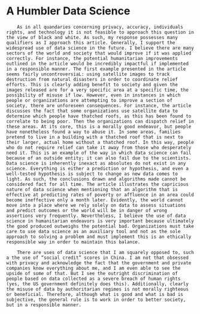 # A Humbler Data Science

        As in all quandaries concerning privacy, accuracy, individuals rights, and technology it is not feasible to approach this question in the view of black and white. As such, my response possesses many qualifiers as I approach this article. Generally, I support the widespread use of data science in the future. I believe there are many sectors of the world and society that would improve if it was applied correctly. For instance, the potential humanitarian improvements outlined in the article would be incredibly impactful if implemented in a responsible manner. The first example presented in the article seems fairly uncontroversiaL: using satellite images to track destruction from natural disasters in order to coordinate relief efforts. This is clearly adding benefit to society and given the images released are for a very specific area at a specific time, the possibility of misuse if low. However, even in instances in which people or organizations are attempting to improve a section of society, there are unforeseen consequences. For instance, the article discusses the fact that some organizations use satellite data to determine which people have thatched roofs, as this has been found to correlate to being poor. Then the organizations can dispatch relief in these areas. At its core, this is a morally good endeavor, but people have nonetheless found a way to abuse it. In some areas, families pretend to live in a building with a thatched roof that is next to their larger, actual home without a thatched roof. In this way, people who do not require relief can take it away from those who desperately need it. This is an example of the way in which data science can fail because of an outside entity; it can also fail due to the scientists. Data science is inherently inexact as absolutes do not exist in any science. Everything is either a prediction or hypothesis, and even a well-tested hypothesis is subject to change as new data comes to light. As such, the conclusions drawn and algorithms made cannot be considered fact for all time. The article illustrates the capricious nature of data science when mentioning that an algorithm that is effective at predicting rates of poverty or affluence in an area could become ineffective only a month later. Evidently, the world cannot move into a place where we rely solely on data to assess situations and predict outcomes or the world will be in danger of wrong assertions very frequently. Nevertheless, I believe the use of data science in humanitarian endeavors is very important because ultimately the good produced outweighs the potential bad. Organizations must take care to use data science as an auxiliary tool and not as the sole approach to solving a problem and must implement this is an ethically responsible way in order to maintain this balance.

        There are uses of data science that I am squarely opposed to, such a the use of “social credit” scores in China. I am not that obsessed with privacy and acknowledge the fact that the government and private companies know everything about me, and I am even able to see the upside of some of that. But I see the outright discrimination of people based on data collected as a severe breach of human rights (yes, the US government definitely does this). Additionally, clearly the misuse of data by authoritarian regimes is not morally righteous or beneficial. Therefore, although what is good and what is bad is subjective, the general rule is to work in order to better society, but in a responsible manner.
